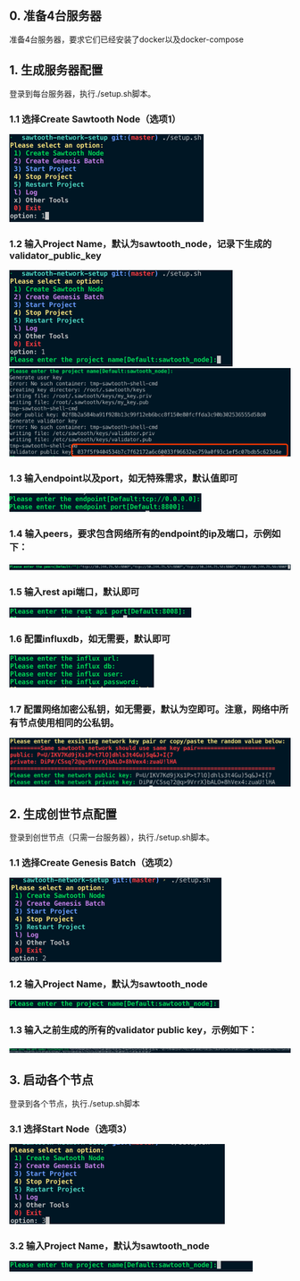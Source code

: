 ## 0. 准备4台服务器
准备4台服务器，要求它们已经安装了docker以及docker-compose
## 1. 生成服务器配置
登录到每台服务器，执行./setup.sh脚本。

### 1.1 选择Create Sawtooth Node（选项1）
![1](img/1.png)
### 1.2 输入Project Name，默认为sawtooth_node，记录下生成的validator_public_key
![2](img/2.png)
![3](img/3.png)
### 1.3 输入endpoint以及port，如无特殊需求，默认值即可
![4](img/4.png)
### 1.4 输入peers，要求包含网络所有的endpoint的ip及端口，示例如下：
![5](img/5.png)
### 1.5 输入rest api端口，默认即可
![6](img/6.png)
### 1.6 配置influxdb，如无需要，默认即可
![7](img/7.png)
### 1.7 配置网络加密公私钥，如无需要，默认为空即可。注意，网络中所有节点使用相同的公私钥。
![8](img/8.png)

## 2. 生成创世节点配置
登录到创世节点（只需一台服务器），执行./setup.sh脚本。
### 1.1 选择Create Genesis Batch（选项2）
![9](img/9.png)
### 1.2 输入Project Name，默认为sawtooth_node
![10](img/10.png)
### 1.3 输入之前生成的所有的validator public key，示例如下：
![11](img/11.png)

## 3. 启动各个节点
登录到各个节点，执行./setup.sh脚本
### 3.1 选择Start Node（选项3）
![12](img/12.png)
### 3.2 输入Project Name，默认为sawtooth_node
![13](img/13.png)
